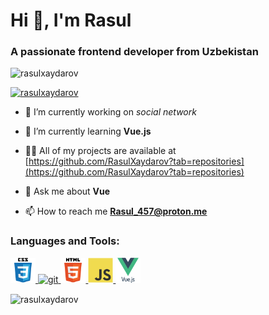 # Hi 👋, I'm Rasul
### A passionate frontend developer from Uzbekistan</h3>

<img src="https://komarev.com/ghpvc/?username=rasulxaydarov&label=Profile%20views&color=0e75b6&style=flat" alt="rasulxaydarov" />

<a href="https://github.com/ryo-ma/github-profile-trophy"><img src="https://github-profile-trophy.vercel.app/?username=rasulxaydarov" alt="rasulxaydarov" /></a>


- 🔭  I’m currently working on *social network*

- 🌱 I’m currently learning **Vue.js**

- 👨‍💻 All of my projects are available at [https://github.com/RasulXaydarov?tab=repositories](https://github.com/RasulXaydarov?tab=repositories)

- 💬 Ask me about **Vue**

- 📫 How to reach me **Rasul_457@proton.me**



### Languages and Tools:

<a href="https://www.w3schools.com/css/" target="_blank" rel="noreferrer"> <img src="https://raw.githubusercontent.com/devicons/devicon/master/icons/css3/css3-original-wordmark.svg" alt="css3" width="40" height="40"/> </a> <a href="https://git-scm.com/" target="_blank" rel="noreferrer"> <img src="https://www.vectorlogo.zone/logos/git-scm/git-scm-icon.svg" alt="git" width="40" height="40"/> </a> <a href="https://www.w3.org/html/" target="_blank" rel="noreferrer"> <img src="https://raw.githubusercontent.com/devicons/devicon/master/icons/html5/html5-original-wordmark.svg" alt="html5" width="40" height="40"/> </a> <a href="https://developer.mozilla.org/en-US/docs/Web/JavaScript" target="_blank" rel="noreferrer"> <img src="https://raw.githubusercontent.com/devicons/devicon/master/icons/javascript/javascript-original.svg" alt="javascript" width="40" height="40"/> </a> <a href="https://vuejs.org/" target="_blank" rel="noreferrer"> <img src="https://raw.githubusercontent.com/devicons/devicon/master/icons/vuejs/vuejs-original-wordmark.svg" alt="vuejs" width="40" height="40"/> </a>

<img align="center" src="https://github-readme-stats.vercel.app/api?username=rasulxaydarov&show_icons=true&locale=en" alt="rasulxaydarov" />


